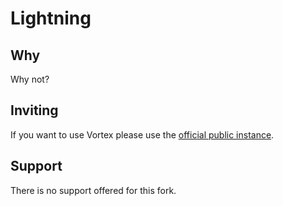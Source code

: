 # Lightning

## Why

Why not?

## Inviting

If you want to use Vortex please use the [official public instance](https://github.com/jagrosh/Vortex/wiki/Getting-Started).

## Support

There is no support offered for this fork.
